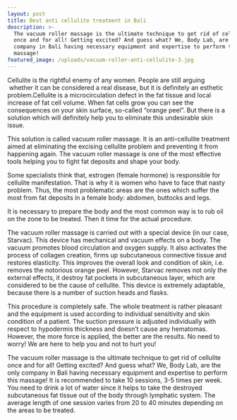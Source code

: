 ```yaml
---
layout: post
title: Best anti cellulite treatment in Bali
description: >-
  The vacuum roller massage is the ultimate technique to get rid of cellulite
  once and for all! Getting excited? And guess what? We, Body Lab, are the only
  company in Bali having necessary equipment and expertise to perform this
  massage!
featured_image: /uploads/vacuum-roller-anti-cellulite-3.jpg
---
```


Cellulite is the rightful enemy of any women. People are still arguing &nbsp;whether it can be considered a real disease, but it is definitely an esthetic problem.Cellulite is a microcirculation defect in the fat tissue and local increase of fat cell volume. When fat cells grow you can see the consequences on your skin surface, so-called “orange peel”. But there is a solution which will definitely help you to eliminate this undesirable skin issue.

This solution is called vacuum roller massage. It is an anti-cellulite treatment aimed at eliminating the excising cellulite problem and preventing it from happening again. The vacuum roller massage is one of the most effective tools helping you to fight fat deposits and shape your body.

Some specialists think that, estrogen (female hormone) is responsible for cellulite manifestation. That is why it is women who have to face that nasty problem. Thus, the most problematic areas are the ones which suffer the most from fat deposits in a female body: abdomen, buttocks and legs.

It is necessary to prepare the body and the most common way is to rub oil on the zone to be treated. Then it time for the actual procedure. &nbsp;&nbsp;

The vacuum roller massage is carried out with a special device (in our case, Starvac). This device has mechanical and vacuum effects on a body. The vacuum promotes blood circulation and oxygen supply. It also activates the process of collagen creation, firms up subcutaneous connective tissue and restores elasticity. This improves the overall look and condition of skin, i.e. removes the notorious orange peel. However, Starvac removes not only the external effects, it destroy fat pockets in subcutaneous layer, which are considered to be the cause of cellulite. This device is extremely adaptable, because there is a number of suction heads and flasks. &nbsp; &nbsp; &nbsp; &nbsp; &nbsp;&nbsp;

This procedure is completely safe. The whole treatment is rather pleasant and the equipment is used according to individual sensitivity and skin condition of a patient. The suction pressure is adjusted individually with respect to hypodermis thickness and doesn’t cause any hematomas. However, the more force is applied, the better are the results. No need to worry\! We are here to help you and not to hurt you\! &nbsp;&nbsp;

The vacuum roller massage is the ultimate technique to get rid of cellulite once and for all\! Getting excited? And guess what? We, Body Lab, are the only company in Bali having necessary equipment and expertise to perform this massage\! It is recommended to take 10 sessions, 3-5 times per week. You need to drink a lot of water since it helps to take the destroyed subcutaneous fat tissue out of the body through lymphatic system. The average length of one session varies from 20 to 40 minutes depending on the areas to be treated.

&nbsp;